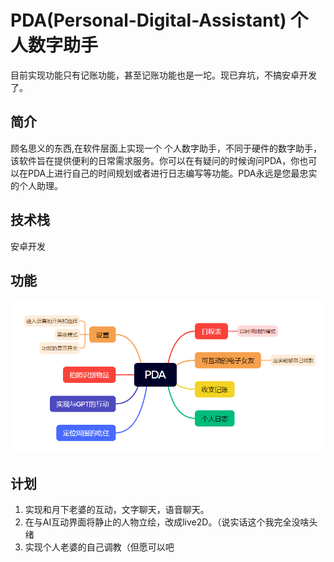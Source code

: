 # PDA(Personal-Digital-Assistant) 个人数字助手

目前实现功能只有记账功能，甚至记账功能也是一坨。现已弃坑，不搞安卓开发了。

## 简介

顾名思义的东西,在软件层面上实现一个 个人数字助手，不同于硬件的数字助手，该软件旨在提供便利的日常需求服务。你可以在有疑问的时候询问PDA，你也可以在PDA上进行自己的时间规划或者进行日志编写等功能。PDA永远是您最忠实的个人助理。

## 技术栈

安卓开发

## 功能

![sysFunction](sysFunction.png)

## 计划

1. 实现和月下老婆的互动，文字聊天，语音聊天。
2. 在与AI互动界面将静止的人物立绘，改成live2D。（说实话这个我完全没啥头绪
3. 实现个人老婆的自己调教（但愿可以吧


